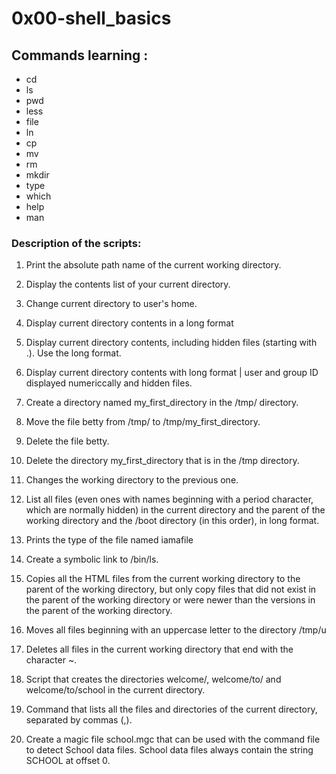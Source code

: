# 0x00-shell_basics

## Commands learning :

- cd 
- ls 
- pwd 
- less 
- file 
- ln 
- cp 
- mv 
- rm 
- mkdir 
- type 
- which 
- help 
- man

### Description of the scripts:

1. Print the absolute path name of the current working directory.

2. Display the contents list of your current directory.

3. Change current directory to user's home.

4. Display current directory contents in a long format

5. Display current directory contents, including hidden files (starting with .). Use the long format.

6. Display current directory contents with long format | user and group ID displayed numericcally and hidden files.

7. Create a directory named my_first_directory in the /tmp/ directory.

8. Move the file betty from /tmp/ to /tmp/my_first_directory.

9. Delete the file betty.

10. Delete the directory my_first_directory that is in the /tmp directory.

11. Changes the working directory to the previous one.

12. List all files (even ones with names beginning with a period character, which are normally hidden) in the current directory and the parent of the working directory and the /boot directory (in this order), in long format.

13. Prints the type of the file named iamafile

14. Create a symbolic link to /bin/ls.

15. Copies all the HTML files from the current working directory to the parent of the working directory, but only copy files that did not exist in the parent of the working directory or were newer than the versions in the parent of the working directory.

16. Moves all files beginning with an uppercase letter to the directory /tmp/u

17. Deletes all files in the current working directory that end with the character ~.

18. Script that creates the directories welcome/, welcome/to/ and welcome/to/school in the current directory.

19. Command that lists all the files and directories of the current directory, separated by commas (,).

20. Create a magic file school.mgc that can be used with the command file to detect School data files. School data files always contain the string SCHOOL at offset 0.
